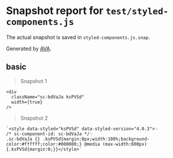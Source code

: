 # Snapshot report for `test/styled-components.js`

The actual snapshot is saved in `styled-components.js.snap`.

Generated by [AVA](https://ava.li).

## basic

> Snapshot 1

    <div
      className="sc-bdVaJa ksPVSd"
      width={true}
    />

> Snapshot 2

    `<style data-styled="ksPVSd" data-styled-version="4.0.3">␊
    /* sc-component-id: sc-bdVaJa */␊
    .sc-bdVaJa {} .ksPVSd{margin:8px;width:100%;background-color:#ffffff;color:#000000;} @media (max-width:600px){.ksPVSd{margin:0;}}</style>`
